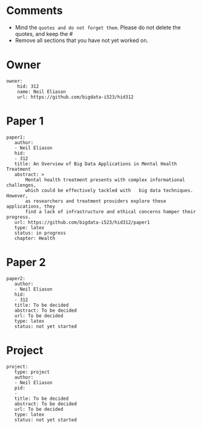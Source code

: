 # Comments

* Mind the ```quotes and do not forget them```. Please do not delete the quotes, and keep the #
* Remove all sections that you have not yet worked on. 

# Owner

```
owner:
    hid: 312
    name: Neil Eliason
    url: https://github.com/bigdata-i523/hid312
```

# Paper 1

```
paper1:
   author:
   - Neil Eliason
   hid: 
   - 312
   title: An Overview of Big Data Applications in Mental Health Treatment
   abstract: >
       Mental health treatment presents with complex informational challenges, 
       which could be effectively tackled with   big data techniques. However, 
       as researchers and treatment providers explore these applications, they 
       find a lack of infrastructure and ethical concerns hamper their progress.
   url: https://github.com/bigdata-i523/hid312/paper1
   type: latex
   status: in progress
   chapter: Health
```
   
# Paper 2

```
paper2:
   author: 
   - Neil Eliason
   hid:
   - 312
   title: To be decided
   abstract: To be decided
   url: To be decided
   type: latex
   status: not yet started
```

# Project 

```
project:
   type: project
   author: 
   - Neil Eliason
   pid:
   - 
   title: To be decided
   abstract: To be decided 
   url: To be decided
   type: latex
   status: not yet started
```
   
